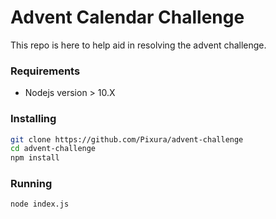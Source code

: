 # Advent Calendar Challenge

This repo is here to help aid in resolving the advent challenge.

### Requirements

* Nodejs version > 10.X

### Installing

```bash
git clone https://github.com/Pixura/advent-challenge
cd advent-challenge
npm install
```

### Running

```bash
node index.js
```
